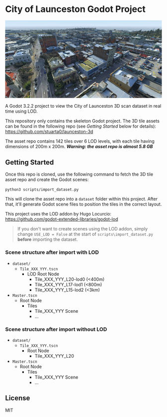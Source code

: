 # City of Launceston Godot Project

![Skyline in Godot](https://raw.githubusercontent.com/stuarta0/launceston-3d/main/docs/skyline.jpg)

A Godot 3.2.2 project to view the City of Launceston 3D scan dataset in real time using LOD.

This repository only contains the skeleton Godot project. The 3D tile assets can be found in the following repo (see *Getting Started* below for details): https://github.com/stuarta0/launceston-3d

The asset repo contains 142 tiles over 6 LOD levels, with each tile having dimensions of 200m x 200m. ***Warning: the asset repo is almost 5.8 GB***

## Getting Started

Once this repo is cloned, use the following command to fetch the 3D tile asset repo and create the Godot scenes: 

```python3 scripts/import_dataset.py```

This will clone the asset repo into a `dataset` folder within this project. After that, it'll generate Godot scene files to position the tiles in the correct layout.

This project uses the LOD addon by Hugo Locurcio: https://github.com/godot-extended-libraries/godot-lod

> If you don't want to create scenes using the LOD addon, simply change `USE_LOD = False` at the start of `scripts\import_dataset.py` **before** importing the dataset.

### Scene structure after import with LOD

* `dataset/`
  * `Tile_XXX_YYY.tscn`
    * LOD Root Node
      * Tile_XXX_YYY_L20-lod0 (<400m)
      * Tile_XXX_YYY_L17-lod1 (<800m)
      * Tile_XXX_YYY_L15-lod2 (<3km)
* `Master.tscn`
  * Root Node
    * Tiles
      * Tile_XXX_YYY Scene
      * ...

### Scene structure after import without LOD

* `dataset/`
  * `Tile_XXX_YYY.tscn`
    * Root Node
      * Tile_XXX_YYY_L20
* `Master.tscn`
  * Root Node
    * Tiles
      * Tile_XXX_YYY Scene
      * ...

## License

MIT